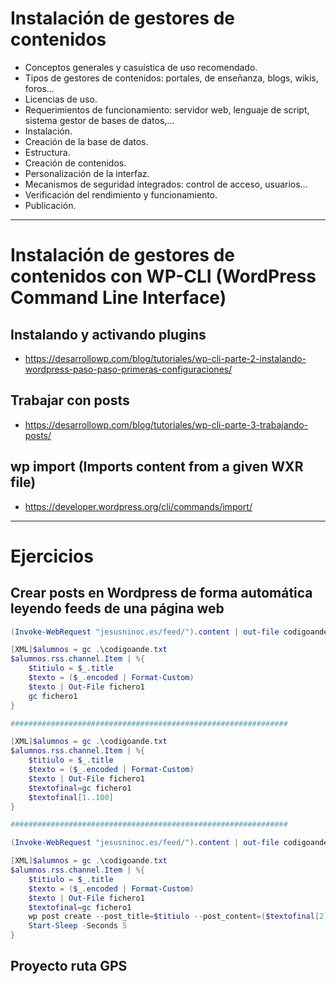 # Instalación de gestores de contenidos
- Conceptos generales y casuística de uso recomendado.
- Tipos de gestores de contenidos: portales, de enseñanza, blogs, wikis, foros…
- Licencias de uso.
- Requerimientos de funcionamiento: servidor web, lenguaje de script, sistema gestor de bases de datos,…
- Instalación.
- Creación de la base de datos.
- Estructura.
- Creación de contenidos.
- Personalización de la interfaz.
- Mecanismos de seguridad integrados: control de acceso, usuarios…
- Verificación del rendimiento y funcionamiento.
- Publicación. 

--------------------

# Instalación de gestores de contenidos con WP-CLI (WordPress Command Line Interface)
## Instalando y activando plugins
* https://desarrollowp.com/blog/tutoriales/wp-cli-parte-2-instalando-wordpress-paso-paso-primeras-configuraciones/

## Trabajar con posts
* https://desarrollowp.com/blog/tutoriales/wp-cli-parte-3-trabajando-posts/
## wp import (Imports content from a given WXR file)
* https://developer.wordpress.org/cli/commands/import/


--------------------

# Ejercicios
## Crear posts en Wordpress de forma automática leyendo feeds de una página web
```PowerShell
(Invoke-WebRequest "jesusninoc.es/feed/").content | out-file codigoande.txt

[XML]$alumnos = gc .\codigoande.txt
$alumnos.rss.channel.Item | %{
    $titiulo = $_.title
    $texto = ($_.encoded | Format-Custom) 
    $texto | Out-File fichero1
    gc fichero1
}

##############################################################

[XML]$alumnos = gc .\codigoande.txt
$alumnos.rss.channel.Item | %{
    $titiulo = $_.title
    $texto = ($_.encoded | Format-Custom) 
    $texto | Out-File fichero1
    $textofinal=gc fichero1
    $textofinal[1..100]
}

##############################################################

(Invoke-WebRequest "jesusninoc.es/feed/").content | out-file codigoande.txt

[XML]$alumnos = gc .\codigoande.txt
$alumnos.rss.channel.Item | %{
    $titiulo = $_.title
    $texto = ($_.encoded | Format-Custom) 
    $texto | Out-File fichero1
    $textofinal=gc fichero1
    wp post create --post_title=$titiulo --post_content=($textofinal[2]) --post_type="post"
    Start-Sleep -Seconds 5
}
```

## Proyecto ruta GPS

